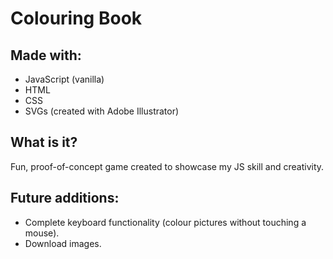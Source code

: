 # Colouring Book

## Made with:
* JavaScript (vanilla)
* HTML
* CSS
* SVGs (created with Adobe Illustrator)

## What is it?
Fun, proof-of-concept game created to showcase my JS skill and creativity. 

## Future additions: 
* Complete keyboard functionality (colour pictures without touching a mouse). 
* Download images. 
